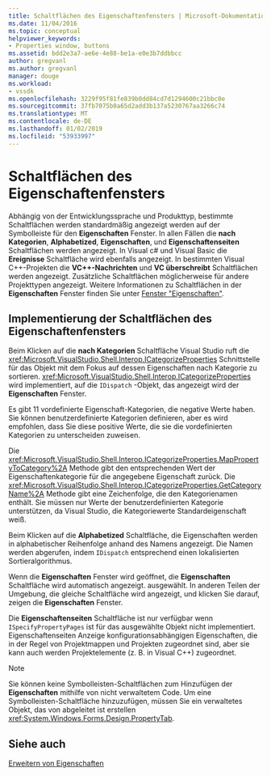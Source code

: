 ```yaml
---
title: Schaltflächen des Eigenschaftenfensters | Microsoft-Dokumentation
ms.date: 11/04/2016
ms.topic: conceptual
helpviewer_keywords:
- Properties window, buttons
ms.assetid: bdd2e3a7-ae6e-4e88-be1a-e0e3b7ddbbcc
author: gregvanl
ms.author: gregvanl
manager: douge
ms.workload:
- vssdk
ms.openlocfilehash: 3229f95f81fe839b0dd84cd7d1294600c21bbc0e
ms.sourcegitcommit: 37fb7075b0a65d2add3b137a5230767aa3266c74
ms.translationtype: MT
ms.contentlocale: de-DE
ms.lasthandoff: 01/02/2019
ms.locfileid: "53933997"
---
```

# <a name="properties-window-buttons"></a>Schaltflächen des Eigenschaftenfensters
Abhängig von der Entwicklungssprache und Produkttyp, bestimmte Schaltflächen werden standardmäßig angezeigt werden auf der Symbolleiste für den **Eigenschaften** Fenster. In allen Fällen die **nach Kategorien**, **Alphabetized**, **Eigenschaften**, und **Eigenschaftenseiten** Schaltflächen werden angezeigt. In Visual c# und Visual Basic die **Ereignisse** Schaltfläche wird ebenfalls angezeigt. In bestimmten Visual C++-Projekten die **VC++-Nachrichten** und **VC überschreibt** Schaltflächen werden angezeigt. Zusätzliche Schaltflächen möglicherweise für andere Projekttypen angezeigt. Weitere Informationen zu Schaltflächen in der **Eigenschaften** Fenster finden Sie unter [Fenster "Eigenschaften"](../../ide/reference/properties-window.md).  
  
## <a name="implementation-of-properties-window-buttons"></a>Implementierung der Schaltflächen des Eigenschaftenfensters  
 Beim Klicken auf die **nach Kategorien** Schaltfläche Visual Studio ruft die <xref:Microsoft.VisualStudio.Shell.Interop.ICategorizeProperties> Schnittstelle für das Objekt mit dem Fokus auf dessen Eigenschaften nach Kategorie zu sortieren. <xref:Microsoft.VisualStudio.Shell.Interop.ICategorizeProperties> wird implementiert, auf die `IDispatch` -Objekt, das angezeigt wird der **Eigenschaften** Fenster.  
  
 Es gibt 11 vordefinierte Eigenschaft-Kategorien, die negative Werte haben. Sie können benutzerdefinierte Kategorien definieren, aber es wird empfohlen, dass Sie diese positive Werte, die sie die vordefinierten Kategorien zu unterscheiden zuweisen.  
  
 Die <xref:Microsoft.VisualStudio.Shell.Interop.ICategorizeProperties.MapPropertyToCategory%2A> Methode gibt den entsprechenden Wert der Eigenschaftenkategorie für die angegebene Eigenschaft zurück. Die <xref:Microsoft.VisualStudio.Shell.Interop.ICategorizeProperties.GetCategoryName%2A> Methode gibt eine Zeichenfolge, die den Kategorienamen enthält. Sie müssen nur Werte der benutzerdefinierten Kategorie unterstützen, da Visual Studio, die Kategoriewerte Standardeigenschaft weiß.  
  
 Beim Klicken auf die **Alphabetized** Schaltfläche, die Eigenschaften werden in alphabetischer Reihenfolge anhand des Namens angezeigt. Die Namen werden abgerufen, indem `IDispatch` entsprechend einen lokalisierten Sortieralgorithmus.  
  
 Wenn die **Eigenschaften** Fenster wird geöffnet, die **Eigenschaften** Schaltfläche wird automatisch angezeigt. ausgewählt. In anderen Teilen der Umgebung, die gleiche Schaltfläche wird angezeigt, und klicken Sie darauf, zeigen die **Eigenschaften** Fenster.  
  
 Die **Eigenschaftenseiten** Schaltfläche ist nur verfügbar wenn `ISpecifyPropertyPages` ist für das ausgewählte Objekt nicht implementiert. Eigenschaftenseiten Anzeige konfigurationsabhängigen Eigenschaften, die in der Regel von Projektmappen und Projekten zugeordnet sind, aber sie kann auch werden Projektelemente (z. B. in Visual C++) zugeordnet.  
  
> [!NOTE]
>  Sie können keine Symbolleisten-Schaltflächen zum Hinzufügen der **Eigenschaften** mithilfe von nicht verwaltetem Code. Um eine Symbolleisten-Schaltfläche hinzuzufügen, müssen Sie ein verwaltetes Objekt, das von abgeleitet ist erstellen <xref:System.Windows.Forms.Design.PropertyTab>.  
  
## <a name="see-also"></a>Siehe auch  
 [Erweitern von Eigenschaften](../../extensibility/internals/extending-properties.md)